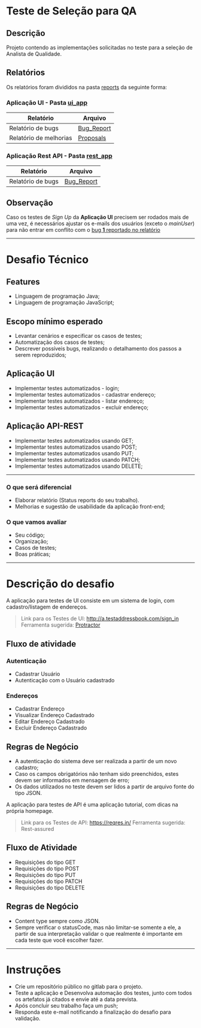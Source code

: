 # Teste de Seleção para QA

## Descrição
Projeto contendo as implementações solicitadas no teste para a seleção de Analista de Qualidade.

## Relatórios
Os relatórios foram divididos na pasta [reports](https://gitlab.com/Lubambo/vox-selecao-qa/-/tree/master/reports) da seguinte forma:

### Aplicação UI - Pasta [ui_app](https://gitlab.com/Lubambo/vox-selecao-qa/-/tree/master/reports/ui_app)
|  Relatório | Arquivo |
| ------ | ------ |
| Relatório de bugs | [Bug_Report](https://gitlab.com/Lubambo/vox-selecao-qa/-/blob/master/reports/ui_app/Bug_Report.md) |
| Relatório de melhorias | [Proposals](https://gitlab.com/Lubambo/vox-selecao-qa/-/blob/master/reports/ui_app/Proposals.md) |

### Aplicação Rest API - Pasta [rest_app](https://gitlab.com/Lubambo/vox-selecao-qa/-/tree/master/reports/rest_app)
|  Relatório | Arquivo |
| ------ | ------ |
| Relatório de bugs | [Bug_Report](https://gitlab.com/Lubambo/vox-selecao-qa/-/blob/master/reports/rest_app/Bug_Report.md) |

## Observação
Caso os testes de _Sign Up_ da **Aplicação UI** precisem ser rodados mais de uma vez, é necessários ajustar os e-mails dos usuários (exceto o _mainUser_) para não entrar em conflito com o [bug **1** reportado no relatório](https://gitlab.com/Lubambo/vox-selecao-qa/-/blob/master/reports/ui_app/Bug_Report.md#1-tentar-cadastrar-usu%C3%A1rio-sem-preencher-algum-campo-n%C3%A3o-apresenta-mensagem-de-erro)

---

# Desafio Técnico 
## Features 
- Linguagem de programação Java;
- Linguagem de programação JavaScript;

## Escopo mínimo esperado
- Levantar cenários e especificar os casos de testes;
- Automatização dos casos de testes;
- Descrever possíveis bugs, realizando o detalhamento dos passos a serem reproduzidos;

## Aplicação UI
- Implementar testes automatizados - login;
- Implementar testes automatizados - cadastrar endereço;
- Implementar testes automatizados - listar endereço;
- Implementar testes automatizados - excluir endereço;

## Aplicação API-REST
- Implementar testes automatizados usando GET;
- Implementar testes automatizados usando POST;
- Implementar testes automatizados usando PUT;
- Implementar testes automatizados usando PATCH;
- Implementar testes automatizados usando DELETE;

---

### O que será diferencial
- Elaborar relatório (Status reports do seu trabalho).
- Melhorias e sugestão de usabilidade da aplicação front-end;

### O que vamos avaliar
- Seu código;
- Organização;
- Casos de testes;
- Boas práticas;

---

# Descrição do desafio
A aplicação para testes de UI consiste em um sistema de login, com cadastro/listagem de endereços.
> Link para os Testes de UI: http://a.testaddressbook.com/sign_in
> Ferramenta sugerida: [Protractor](https://www.protractortest.org/#/)

## Fluxo de atividade
### Autenticação
- Cadastrar Usuário
- Autenticação com o Usuário cadastrado
### Endereços
- Cadastrar Endereço
- Visualizar Endereço Cadastrado
- Editar Endereço Cadastrado
- Excluir Endereço Cadastrado 

## Regras de Negócio
- A autenticação do sistema deve ser realizada a partir de um novo cadastro;
- Caso os campos obrigatórios não tenham sido preenchidos, estes devem ser informados em mensagem de erro;
- Os dados utilizados no teste devem ser lidos a partir de arquivo fonte do tipo JSON.

A aplicação para testes de API é uma aplicação tutorial, com dicas na própria homepage.
> Link para os Testes de API: https://reqres.in/
> Ferramenta sugerida: Rest-assured

## Fluxo de Atividade
- Requisições do tipo GET
- Requisições do tipo POST
- Requisições do tipo PUT
- Requisições do tipo PATCH
- Requisições do tipo DELETE

## Regras de Negócio
- Content type sempre como JSON.
- Sempre verificar o statusCode, mas não limitar-se somente a ele, a partir de sua interpretação validar o que realmente é importante em cada teste que você escolher fazer.

---
# Instruções
- Crie um repositório público no gitlab para o projeto.
- Teste a aplicação e Desenvolva automação dos testes, junto com todos os artefatos já citados e envie até a data prevista.
- Após concluir seu trabalho faça um push;
- Responda este e-mail notificando a finalização do desafio para validação.
